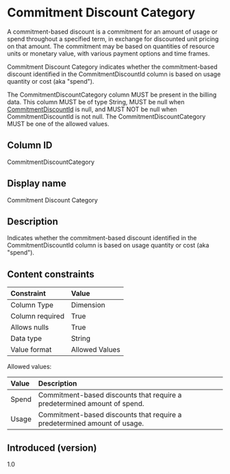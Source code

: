# Commitment Discount Category

A commitment-based discount is a commitment for an amount of usage or spend throughout a specified term, in exchange for discounted unit pricing on that amount. The commitment may be based on quantities of resource units or monetary value, with various payment options and time frames.

Commitment Discount Category indicates whether the commitment-based discount identified in the CommitmentDiscountId column is based on usage quantity or cost (aka "spend").

The CommitmentDiscountCategory column MUST be present in the billing data. This column MUST be of type String, MUST be null when [CommitmentDiscountId](#commitmentdiscountid) is null, and MUST NOT be null when CommitmentDiscountId is not null. The CommitmentDiscountCategory MUST be one of the allowed values.

## Column ID

CommitmentDiscountCategory

## Display name

Commitment Discount Category

## Description

Indicates whether the commitment-based discount identified in the CommitmentDiscountId column is based on usage quantity or cost (aka "spend").

## Content constraints

|    Constraint   |      Value       |
|:----------------|:-----------------|
| Column Type     | Dimension        |
| Column required | True             |
| Allows nulls    | True             |
| Data type       | String           |
| Value format    | Allowed Values   |

Allowed values:

| Value   | Description                                                              |
|:--------|:-------------------------------------------------------------------------|
| Spend   | Commitment-based discounts that require a predetermined amount of spend. |
| Usage   | Commitment-based discounts that require a predetermined amount of usage. |

## Introduced (version)

1.0
